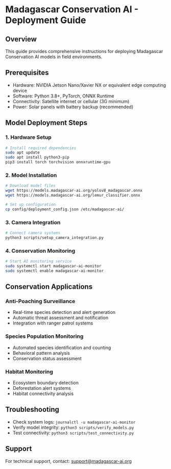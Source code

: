 # Madagascar Conservation AI - Deployment Guide

## Overview
This guide provides comprehensive instructions for deploying Madagascar Conservation AI models in field environments.

## Prerequisites
- Hardware: NVIDIA Jetson Nano/Xavier NX or equivalent edge computing device
- Software: Python 3.8+, PyTorch, ONNX Runtime
- Connectivity: Satellite internet or cellular (3G minimum)
- Power: Solar panels with battery backup (recommended)

## Model Deployment Steps

### 1. Hardware Setup
```bash
# Install required dependencies
sudo apt update
sudo apt install python3-pip
pip3 install torch torchvision onnxruntime-gpu
```

### 2. Model Installation
```bash
# Download model files
wget https://models.madagascar-ai.org/yolov8_madagascar.onnx
wget https://models.madagascar-ai.org/lemur_classifier.onnx

# Set up configuration
cp config/deployment_config.json /etc/madagascar-ai/
```

### 3. Camera Integration
```bash
# Connect camera systems
python3 scripts/setup_camera_integration.py
```

### 4. Conservation Monitoring
```bash
# Start AI monitoring service
sudo systemctl start madagascar-ai-monitor
sudo systemctl enable madagascar-ai-monitor
```

## Conservation Applications

### Anti-Poaching Surveillance
- Real-time species detection and alert generation
- Automatic threat assessment and notification
- Integration with ranger patrol systems

### Species Population Monitoring
- Automated species identification and counting
- Behavioral pattern analysis
- Conservation status assessment

### Habitat Monitoring
- Ecosystem boundary detection
- Deforestation alert systems
- Habitat connectivity analysis

## Troubleshooting
- Check system logs: `journalctl -u madagascar-ai-monitor`
- Verify model integrity: `python3 scripts/verify_models.py`
- Test connectivity: `python3 scripts/test_connectivity.py`

## Support
For technical support, contact: support@madagascar-ai.org
